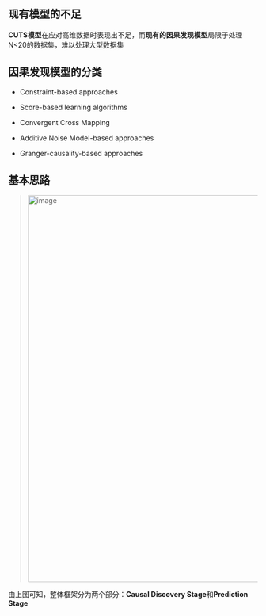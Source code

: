 ## 现有模型的不足

**CUTS模型**在应对高维数据时表现出不足，而**现有的因果发现模型**局限于处理N<20的数据集，难以处理大型数据集

## 因果发现模型的分类

+ Constraint-based approaches

+ Score-based learning algorithms

+ Convergent Cross Mapping

+ Additive Noise Model-based approaches

+ Granger-causality-based approaches

## 基本思路

> <img width="781" alt="image" src="https://github.com/user-attachments/assets/e5568478-bb32-457f-bbf1-aacd9d6869d4">

由上图可知，整体框架分为两个部分：**Causal Discovery Stage**和**Prediction Stage**
